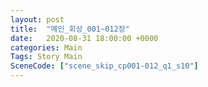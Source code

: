 ```yaml
---
layout: post
title:  "메인_회상_001~012장"
date:   2020-08-31 18:00:00 +0000
categories: Main
Tags: Story Main
SceneCode: ["scene_skip_cp001-012_q1_s10"]
---
```

